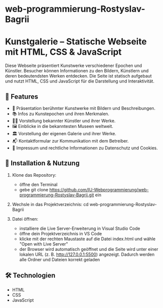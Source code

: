 # web-programmierung-Rostyslav-Bagrii

# Kunstgalerie – Statische Webseite mit HTML, CSS & JavaScript

Diese Webseite präsentiert Kunstwerke verschiedener Epochen und Künstler. Besucher können Informationen zu den Bildern, Künstlern und deren bedeutendsten Werken entdecken. Die Seite ist statisch aufgebaut und nutzt HTML, CSS und JavaScript für die Darstellung und Interaktivität.

## 📌 Features

- 🎨 Präsentation berühmter Kunstwerke mit Bildern und Beschreibungen.
- 📚 Infos zu Kunstepochen und ihren Merkmalen.
- 👨‍🎨 Vorstellung bekannter Künstler und ihrer Werke.
- 🖼️ Einblicke in die bekanntesten Museen weltweit.
- 🏛️ Vorstellung der eigenen Galerie und ihrer Werke.
- 📬 Kontaktformular zur Kommunikation mit dem Betreiber.
- 📜 Impressum und rechtliche Informationen zu Datenschutz und Cookies.


## 🚀 Installation & Nutzung

1. Klone das Repository:
   - öffne den Terminal
   - gebe git clone https://github.com/IU-Webprogrammierung/web-programmierung-Rostyslav-Bagrii.git ein

2. Wechsle in das Projektverzeichnis:
   cd web-programmierung-Rostyslav-Bagrii

3. Datei öffnen:
   - installiere die Live Server-Erweiterung in Visual Studio Code
   - öffne dein Projektverzeichnis in VS Code
   - klicke mit der rechten Maustaste auf die Datei index.html und wähle
     "Open with Live Server"
   - der Browser wird automatisch geöffnet und die Seite wird unter einer lokalen URL (z. B. http://127.0.0.1:5500) angezeigt. Dadurch werden alle Ordner und Dateien korrekt geladen


## 🛠️ Technologien

- HTML
- CSS
- JavaScript